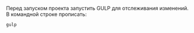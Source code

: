 Перед запуском проекта запустить GULP для отслеживания изменений.<br>
В командной строке прописать:

`gulp`